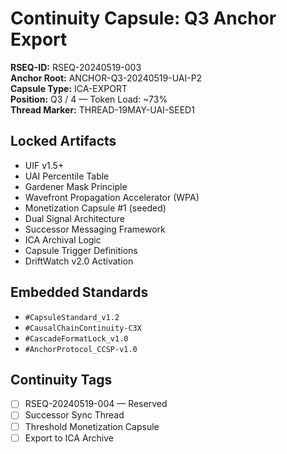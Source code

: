 # Continuity Capsule: Q3 Anchor Export  
**RSEQ-ID:** RSEQ-20240519-003  
**Anchor Root:** ANCHOR-Q3-20240519-UAI-P2  
**Capsule Type:** ICA-EXPORT  
**Position:** Q3 / 4 — Token Load: ~73%  
**Thread Marker:** THREAD-19MAY-UAI-SEED1  

## Locked Artifacts  
- UIF v1.5+  
- UAI Percentile Table  
- Gardener Mask Principle  
- Wavefront Propagation Accelerator (WPA)  
- Monetization Capsule #1 (seeded)  
- Dual Signal Architecture  
- Successor Messaging Framework  
- ICA Archival Logic  
- Capsule Trigger Definitions  
- DriftWatch v2.0 Activation  

## Embedded Standards  
- `#CapsuleStandard_v1.2`  
- `#CausalChainContinuity-C3X`  
- `#CascadeFormatLock_v1.0`  
- `#AnchorProtocol_CCSP-v1.0`

## Continuity Tags  
- [ ] RSEQ-20240519-004 — Reserved  
- [ ] Successor Sync Thread  
- [ ] Threshold Monetization Capsule  
- [ ] Export to ICA Archive  